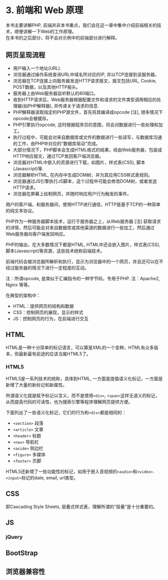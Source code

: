 # 3. 前端和 Web 原理
本书主要讲解PHP, 前端并非本书重点，我们会在这一章中集中介绍前端相关的技术，顺便讲解一下Web的工作原理。  
在本书的之后部分，将不会对示例中的前端部分进行解释。

## 网页呈现流程

* 用户输入一个地址(URL).
* 浏览器通过操作系统查询URL中域名所对应的IP, 并以TCP连接到该服务器。
* 浏览器在TCP连接上向服务器发送HTTP请求报文，报文包括URL, Cookie, POST数据，以及其他HTTP报头。
* 服务器上由Web服务器监听默认的80端口。
* 收到HTTP请求后，Web服务器根据配置文件和请求的文件类型调用相应的处理器(如PHP解释器), 并传递关于请求的信息.
* PHP解释器读取指定的PHP源文件，首先将其编译成opcode [注], 很多情况下opcode会被缓存。
* PHP引擎执行opcode, 这时根据程序员的意图，将会对数据进行一些处理和加工。
* 执行过程中，可能会对来自数据库或文件的数据进行一些读写，与数据库沟通的工作，由PHP中对应的“数据库驱动”完成。
* 大部分情况下，PHP脚本会生成HTML格式的结果，经由Web服务器，包装成HTTP响应报文，通过TCP发回客户端浏览器。
* 浏览器对HTML中嵌入的资源进行下载，如图片，样式表(CSS), 脚本(Javascript)等.
* 浏览器解析HTML, 在内存中生成DOM树，并为其应用CSS样式表规则。
* 浏览器通过JS引擎执行JS脚本，这个过程中可能会修改DOM树，或者发送HTTP请求。
* 浏览器在屏幕上绘制网页，并随时响应用户行为触发的事件。

用户的客户端，和服务器间，使用HTTP进行通信，HTTP是基于TCP的一种简单的纯文本协议。

PHP作为一种服务器脚本技术，运行于服务器之上，从Web服务器 [注] 获取请求的详情，然后可能会对来自数据库或其他渠道的数据进行一些加工，然后通过Web服务器向客户端发回响应。

PHP的输出，在大多数情况下都是HTML, HTML中还会嵌入图片，样式表(CSS), 脚本(Javascript)等资源，这些技术统称前端技术。

前端代码会被浏览器所解析和执行，显示为浏览器中的一个网页，并且还可以在不经过服务器的情况下进行一定程度的互动。

注：所谓opcode, 是类似于汇编指令的一种字节码，专用于PHP.
注：Apache2, Nginx 等等。

在典型的架构中：

* HTML：提供网页的结构和数据
* CSS：控制网页的展现，显示的样式
* JS：控制网页的行为，在前端进行交互

## HTML
HTML是一种十分简单的标记语言，可以算是XML的一个变种，HTML有众多版本，但最新最有前途的应该当属HTML5了。

### HTML5
HTML5是一系列技术的统称，具体到HTML, 一方面是提倡语义化标记，一方面是新增了大量的新标记和新属性。

所谓语义化就是赋予标记以含义，而不是使用`<div>`, `<span>`这样无语义的标记，从而提高代码的可读性，也为搜索引擎等程序理解网页提供方便。  

下面列出了一些语义化标记，它们的行为和`<div>`都是相同的：

* `<section>` 段落
* `<article>` 文章
* `<header>` 标题
* `<nav>` 导航栏
* `<aside>` 侧边栏
* `<figure>` 多媒体
* `<footer>` 页脚

HTML5还新增了一些功能性的标记，如用于嵌入音视频的`<audio>`和`<video>`.  
`<input>`标记的date, email, url类型。

## CSS
即Cascading Style Sheets, 层叠式样式表，理解所谓的“层叠”是十分重要的。

## JS

### jQuery

## BootStrap

## 浏览器兼容性
